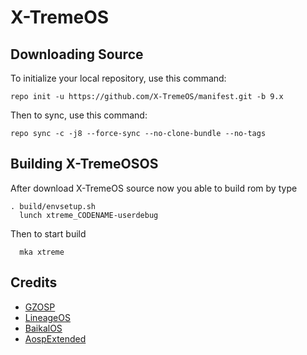 X-TremeOS
========

## Downloading Source
To initialize your local repository, use this command:

	repo init -u https://github.com/X-TremeOS/manifest.git -b 9.x

Then to sync, use this command:

	repo sync -c -j8 --force-sync --no-clone-bundle --no-tags
	
	
	
## Building X-TremeOSOS
After download X-TremeOS source now you able to build rom by type
```
. build/envsetup.sh 
  lunch xtreme_CODENAME-userdebug
```
Then to start build
```
  mka xtreme
```

## Credits
-  [GZOSP](http://GitHub.com/gzosp)
-  [LineageOS](http://GitHub.com/LineageOS)
-  [BaikalOS](http://GitHub.com/BaikalOS)
-  [AospExtended](http://GitHub.com/AospExtended)
